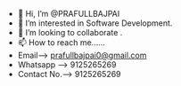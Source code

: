 - 👋 Hi, I’m @PRAFULLBAJPAI
- 👀 I’m interested in Software Development.
- 💞️ I’m looking to collaborate .
- 📫 How to reach me......
- Email--> prafullbajpai0@gmail.com
- Whatsapp --> 9125265269
- Contact No.--> 9125265269

<!---
PRAFULLBAJPAI/PRAFULLBAJPAI is a ✨ special ✨ repository because its `README.md` (this file) appears on your GitHub profile.
You can click the Preview link to take a look at your changes.
--->
